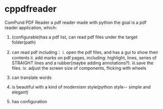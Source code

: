 # cppdfreader
ComPund PDF Reader
a pdf reader made with python
the goal is a pdf reader application, which:
1. (configurable)has a pdf list, can read pdf files under the target folder(path)

2. can read pdf including：
   i.  open the pdf files, and has a gui to show their contents
   ii. add marks on pdf pages, including: highlight, lines, series of STRAIGHT lines and a rubber(maybe adding annotations?).
   iii.save the files.
   iv. adjust the screen size of components, flicking with wheels

3. can translate words
4. is beautiful with a kind of modernism style(python style-- simple and elegant)
5. has configuration

